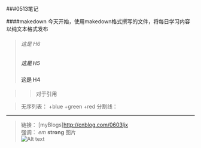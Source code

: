 ###0513笔记  

####makedown
今天开始，使用makedown格式撰写的文件，将每日学习内容以纯文本格式发布 
>###### 这是 H6
>##### 这是 H5
>#### 这是 H4 

>>对于引用   

>无序列表：
+blue
+green
+red
>分割线：
***
>链接：
[myBlogs]http://cnblog.com/0603ljx  
>强调：
_em_
__strong__
>图片  
![Alt text](/path/to/img.jpg)

##